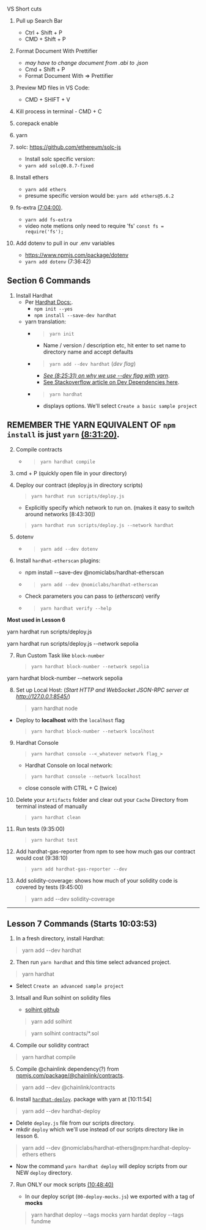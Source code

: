
VS Short cuts

1. Pull up Search Bar
    - Ctrl + Shift + P
    - CMD + Shift + P
2. Format Document With Prettifier
    - _may have to change document from .abi to .json_
    - Cmd + Shift + P
    - Format Document With => Prettifier

3. Preview MD files in VS Code: 
    - CMD + SHIFT + V

4. Kill process in terminal - CMD + C



1. corepack enable
2. yarn
3. solc: https://github.com/ethereum/solc-js
    - Install solc specific version:
    -  `yarn add solc@0.8.7-fixed`

4. Install ethers
    - `yarn add ethers`
    - presume specific version would be: `yarn add ethers@5.6.2`

5. fs-extra [(7:04:00)](https://youtu.be/gyMwXuJrbJQ?t=25440).
    - `yarn add fs-extra`
    - video note metions only need to require 'fs' `const fs = require('fs');`

6. Add dotenv to pull in our .env variables
    - https://www.npmjs.com/package/dotenv
    - `yarn add dotenv` (7:36:42)



## Section 6 Commands

1. Install Hardhat
    - Per [Hardhat Docs:]().
        - `npm init --yes`
        - `npm install --save-dev hardhat`
    - yarn translation: 
        - >`yarn init`
            - Name / version / description etc, hit enter to set name to directory name and accept defaults
        - >`yarn add --dev hardhat`  (_dev flag_)
            - [_See (8:25:31) on why we use --dev flag with yarn_](https://youtu.be/gyMwXuJrbJQ?t=30329). 
            - [See Stackoverflow article on Dev Dependencies here](https://stackoverflow.com/questions/18875674/whats-the-difference-between-dependencies-devdependencies-and-peerdependencies).

        - >`yarn hardhat`
            - displays options. We'll select `Create a basic sample project`

## REMEMBER THE YARN EQUIVALENT OF `npm install` is just `yarn` [(8:31:20)](https://youtu.be/gyMwXuJrbJQ?t=30679).

2. Compile contracts
    - >`yarn hardhat compile` 

3. cmd + P (quickly open file in your directory)

4. Deploy our contract (deploy.js in directory scripts)
    
    >`yarn hardhat run scripts/deploy.js`

    - Explicitly specify which network to run on. (makes it easy to switch around networks [8:43:30])
    >`yarn hardhat run scripts/deploy.js --network hardhat`

5. dotenv
    - >`yarn add --dev dotenv`

6. Install `hardhat-etherscan` plugins: 
    - npm install --save-dev @nomiclabs/hardhat-etherscan
    - > `yarn add --dev @nomiclabs/hardhat-etherscan`

    - Check parameters you can pass to (_etherscan_) verify
    - >`yarn hardhat verify --help`


**Most used in Lesson 6**

yarn hardhat run scripts/deploy.js 

yarn hardhat run scripts/deploy.js --network sepolia



7. Run Custom Task like `block-number`
    > `yarn hardhat block-number --network sepolia`

yarn hardhat block-number --network sepolia


8. Set up Local Host: (_Start HTTP and WebSocket JSON-RPC server at http://127.0.0.1:8545/_)

    > yarn hardhat node 

- Deploy to **localhost** with the `localhost` flag

    > `yarn hardhat block-number --network localhost`


9. Hardhat Console

    > `yarn hardhat console --<_whatever network flag_>`

    - Hardhat Console on local network: 
    > `yarn hardhat console --network localhost`

    - close console with CTRL + C (twice)

10. Delete your `Artifacts` folder and clear out your `Cache` Directory from terminal instead of manually

    > `yarn hardhat clean`

11. Run tests (9:35:00)

    > `yarn hardhat test`

12. Add hardhat-gas-reporter from npm to see how much gas our contract would cost (9:38:10)
    
    > `yarn add hardhat-gas-reporter --dev`


13. Add solidity-coverage: shows how much of your solidity code is covered by tests (9:45:00)

    > yarn add --dev solidity-coverage


---


## Lesson 7 Commands (Starts 10:03:53)

1. In a fresh directory, install Hardhat: 

> yarn add --dev hardhat

2. Then run `yarn hardhat` and this time select advanced project.

> yarn hardhat

- Select `Create an advanced sample project` 

3. Intsall and Run solhint on solidity files

    - [solhint github](https://github.com/protofire/solhint)

    > yarn add solhint

    >yarn solhint contracts/*.sol

4. Compile our solidity contract

> yarn hardhat compile

5. Compile @chainlink dependency(?) from [npmjs.com/package/@chainlink/contracts](https://www.npmjs.com/package/@chainlink/contracts).

> yarn add --dev @chainlink/contracts

6. Install [`hardhat-deploy`](https://github.com/wighawag/hardhat-deploy). package with yarn at [10:11:54]

> yarn add --dev hardhat-deploy

- Delete `deploy.js` file from our scripts directory.
- mkdir `deploy` which we'll use instead of our scripts directory like in lesson 6.

> yarn add --dev @nomiclabs/hardhat-ethers@npm:hardhat-deploy-ethers ethers

- Now the command `yarn hardhat deploy` will deploy scripts from our NEW `deploy` directory. 


7. Run ONLY our mock scripts [(10:48:40)](https://youtu.be/gyMwXuJrbJQ?t=38920)
    - In our deploy script (`00-deploy-mocks.js`) we exported with a tag of **mocks** 

    > yarn hardhat deploy --tags mocks
    > yarn hardat deploy --tags fundme





















    
